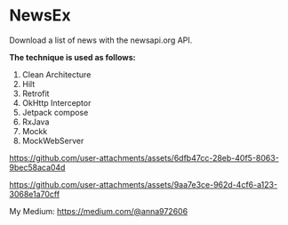 # NewsEx
Download a list of news with the newsapi.org API.

**The technique is used as follows:**
1. Clean Architecture
2. Hilt
3. Retrofit
4. OkHttp Interceptor
5. Jetpack compose
6. RxJava
7. Mockk
8. MockWebServer


https://github.com/user-attachments/assets/6dfb47cc-28eb-40f5-8063-9bec58aca04d


https://github.com/user-attachments/assets/9aa7e3ce-962d-4cf6-a123-3068e1a70cff




My Medium: https://medium.com/@anna972606
